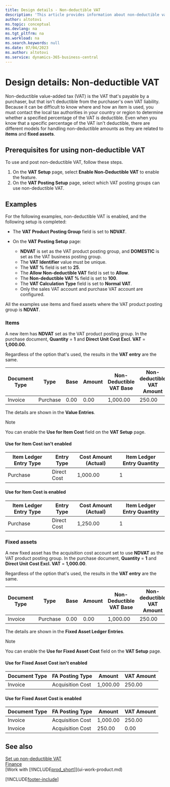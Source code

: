 ```yaml
---
title: Design details - Non-deductible VAT
description: 'This article provides information about non-deductible value-added tax (VAT) that''s payable by a purchaser, but that isn''t deductible from the purchaser''s own VAT liability.'
author: altotovi
ms.topic: conceptual
ms.devlang: na
ms.tgt_pltfrm: na
ms.workload: na
ms.search.keywords: null
ms.date: 07/04/2023
ms.author: altotovi
ms.service: dynamics-365-business-central
---
```


# <a name="design-details-non-deductible-vat"></a>Design details: Non-deductible VAT

Non-deductible value-added tax (VAT) is the VAT that's payable by a purchaser, but that isn't deductible from the purchaser's own VAT liability. Because it can be difficult to know where and how an item is used, you must contact the local tax authorities in your country or region to determine whether a specified percentage of the VAT is deductible. Even when you know that a specific percentage of the VAT isn't deductible, there are different models for handling non-deductible amounts as they are related to **items** and **fixed assets**.

## <a name="prerequisites-for-using-non-deductible-vat"></a>Prerequisites for using non-deductible VAT

To use and post non-deductible VAT, follow these steps.

1. On the **VAT Setup** page, select **Enable Non-Deductible VAT** to enable the feature.
2. On the **VAT Posting Setup** page, select which VAT posting groups can use non-deductible VAT.

## <a name="examples"></a>Examples

For the following examples, non-deductible VAT is enabled, and the following setup is completed:

- The **VAT Product Posting Group** field is set to **NDVAT**.
- On the **VAT Posting Setup** page:

    - **NDVAT** is set as the VAT product posting group, and **DOMESTIC** is set as the VAT business posting group.
    - The **VAT Identifier** value must be unique.
    - The **VAT %** field is set to **25**.
    - The **Allow Non-deductible VAT** field is set to **Allow**.
    - The **Non-deductible VAT %** field is set to **100**.
    - The **VAT Calculation Type** field is set to **Normal VAT**.
    - Only the sales VAT account and purchase VAT account are configured.

All the examples use items and fixed assets where the VAT product posting group is **NDVAT**.

### <a name="items"></a>Items

A new item has **NDVAT** set as the VAT product posting group. In the purchase document, **Quantity** = **1** and **Direct Unit Cost Excl. VAT** = **1,000.00**.

Regardless of the option that's used, the results in the **VAT entry** are the same.

| Document Type | Type | Base | Amount | Non-Deductible VAT Base | Non-deductible VAT Amount |
|---|---|---|---|---|---|
| Invoice | Purchase | 0.00 | 0.00 | 1,000.00 | 250.00 |

The details are shown in the **Value Entries**.

> [!NOTE]
> You can enable the **Use for Item Cost** field on the **VAT Setup** page.

#### <a name="use-for-item-cost-isnt-enabled"></a>Use for Item Cost isn't enabled

| Item Ledger Entry Type | Entry Type | Cost Amount (Actual) | Item Ledger Entry Quantity |
|---|---|---|---|
| Purchase | Direct Cost | 1,000.00 | 1 |

#### <a name="use-for-item-cost-is-enabled"></a>Use for Item Cost is enabled

| Item Ledger Entry Type | Entry Type | Cost Amount (Actual) | Item Ledger Entry Quantity |
|---|---|---|---|
| Purchase | Direct Cost | 1,250.00 | 1 |

### <a name="fixed-assets"></a>Fixed assets

A new fixed asset has the acquisition cost account set to use **NDVAT** as the VAT product posting group. In the purchase document, **Quantity** = **1** and **Direct Unit Cost Excl. VAT** = **1,000.00**.

Regardless of the option that's used, the results in the **VAT entry** are the same.

| Document Type | Type | Base | Amount | Non-Deductible VAT Base | Non-deductible VAT Amount |
|---|---|---|---|---|---|
| Invoice | Purchase | 0.00 | 0.00 | 1,000.00 | 250.00 |

The details are shown in the **Fixed Asset Ledger Entries**.

> [!NOTE]
> You can enable the **Use for Fixed Asset Cost** field on the **VAT Setup** page.

#### <a name="use-for-fixed-asset-cost-isnt-enabled"></a>Use for Fixed Asset Cost isn't enabled

| Document Type | FA Posting Type | Amount | VAT Amount |
|---|---|---|---|
| Invoice | Acquisition Cost | 1,000.00 | 250.00 |

#### <a name="use-for-fixed-asset-cost-is-enabled"></a>Use for Fixed Asset Cost is enabled

| Document Type | FA Posting Type | Amount | VAT Amount |
|---|---|---|---|
| Invoice | Acquisition Cost | 1,000.00 | 250.00 |
| Invoice | Acquisition Cost | 250.00 | 0.00 |

## <a name="see-also"></a>See also

[Set up non-deductible VAT](finance-setup-nondeductible-vat.md)  
[Finance](finance.md)  
[Work with [!INCLUDE[prod_short](includes/prod_short.md)]](ui-work-product.md)

[!INCLUDE[footer-include](includes/footer-banner.md)]
